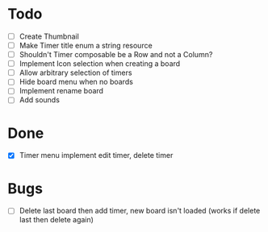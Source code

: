 # Todo
- [ ] Create Thumbnail
- [ ] Make Timer title enum a string resource
- [ ] Shouldn't Timer composable be a Row and not a Column?
- [ ] Implement Icon selection when creating a board
- [ ] Allow arbitrary selection of timers
- [ ] Hide board menu when no boards
- [ ] Implement rename board
- [ ] Add sounds

# Done
- [x] Timer menu implement edit timer, delete timer

# Bugs
- [ ] Delete last board then add timer, new board isn't loaded (works if delete last then delete again)
